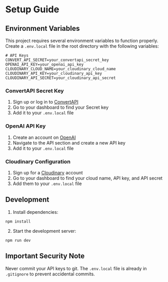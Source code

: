 # Setup Guide

## Environment Variables

This project requires several environment variables to function properly. Create a `.env.local` file in the root directory with the following variables:

```
# API Keys
CONVERT_API_SECRET=your_convertapi_secret_key
OPENAI_API_KEY=your_openai_api_key
CLOUDINARY_CLOUD_NAME=your_cloudinary_cloud_name
CLOUDINARY_API_KEY=your_cloudinary_api_key
CLOUDINARY_API_SECRET=your_cloudinary_api_secret
```

### ConvertAPI Secret Key
1. Sign up or log in to [ConvertAPI](https://www.convertapi.com/)
2. Go to your dashboard to find your Secret key
3. Add it to your `.env.local` file

### OpenAI API Key
1. Create an account on [OpenAI](https://platform.openai.com/)
2. Navigate to the API section and create a new API key
3. Add it to your `.env.local` file

### Cloudinary Configuration
1. Sign up for a [Cloudinary](https://cloudinary.com/) account
2. Go to your dashboard to find your cloud name, API key, and API secret
3. Add them to your `.env.local` file

## Development

1. Install dependencies:
```
npm install
```

2. Start the development server:
```
npm run dev
```

## Important Security Note
Never commit your API keys to git. The `.env.local` file is already in `.gitignore` to prevent accidental commits. 